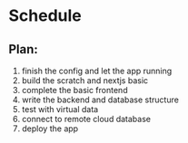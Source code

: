 # Schedule

## Plan:

1. finish the config and let the app running
2. build the scratch and nextjs basic
3. complete the basic frontend
4. write the backend and database structure
5. test with virtual data
6. connect to remote cloud database
7. deploy the app
